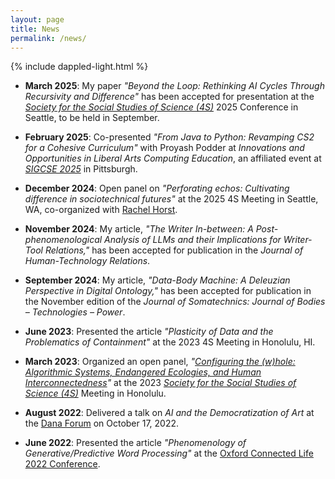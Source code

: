 ```yaml
---
layout: page
title: News
permalink: /news/
---
```

{% include dappled-light.html %}

* **March 2025**: My paper *"Beyond the Loop: Rethinking AI Cycles Through Recursivity and Difference"* has been accepted for presentation at the *[Society for the Social Studies of Science (4S)](https://4sonline.org/)* 2025 Conference in Seattle, to be held in September.

* **February 2025**: Co-presented *"From Java to Python: Revamping CS2 for a Cohesive Curriculum"* with Proyash Podder at *Innovations and Opportunities in Liberal Arts Computing Education*, an affiliated event at *[SIGCSE 2025](https://sigcse2025.sigcse.org/)* in Pittsburgh.

* **December 2024**: Open panel on *"Perforating echos: Cultivating difference in sociotechnical futures"* at the 2025 4S Meeting in Seattle, WA, co-organized with [Rachel Horst](https://www.rachelhorst.ca/).

* **November 2024**: My article, *"The Writer In-between: A Post-phenomenological Analysis of LLMs and their Implications for Writer-Tool Relations,"* has been accepted for publication in the *Journal of Human-Technology Relations*.

* **September 2024**: My article, *"Data-Body Machine: A Deleuzian Perspective in Digital Ontology,"* has been accepted for publication in the November edition of the _Journal of Somatechnics: Journal of Bodies – Technologies – Power_.
  
* **June 2023**: Presented the article *"Plasticity of Data and the Problematics of Containment"* at the 2023 4S Meeting in Honolulu, HI.

* **March 2023**: Organized an open panel, *"[Configuring the (w)hole: Algorithmic Systems, Endangered Ecologies, and Human Interconnectedness](https://4sonline.org/news_manager.php?page=31538)"* at the 2023 *[Society for the Social Studies of Science (4S)](https://4sonline.org/)* Meeting in Honolulu.

* **August 2022**: Delivered a talk on *AI and the Democratization of Art* at the [Dana Forum](https://www.muhlenberg.edu/academics/dana-scholars/introduction/) on October 17, 2022.

* **June 2022**: Presented the article *"Phenomenology of Generative/Predictive Word Processing"* at the [Oxford Connected Life 2022 Conference](http://connectedlife.oii.ox.ac.uk/).
